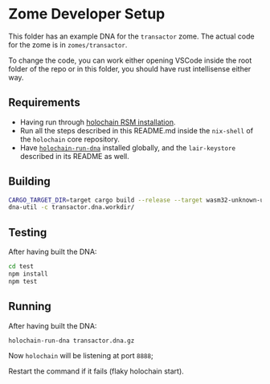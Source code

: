 # Zome Developer Setup

This folder has an example DNA for the `transactor` zome. The actual code for the zome is in `zomes/transactor`.

To change the code, you can work either opening VSCode inside the root folder of the repo or in this folder, you should have rust intellisense either way.

## Requirements

- Having run through [holochain RSM installation](https://github.com/holochain/holochain-dna-build-tutorial).
- Run all the steps described in this README.md inside the `nix-shell` of the `holochain` core repository.
- Have [`holochain-run-dna`](https://www.npmjs.com/package/@holochain-open-dev/holochain-run-dna) installed globally, and the `lair-keystore` described in its README as well.

## Building

```bash
CARGO_TARGET_DIR=target cargo build --release --target wasm32-unknown-unknown
dna-util -c transactor.dna.workdir/
```

## Testing

After having built the DNA:

```bash
cd test
npm install
npm test
```

## Running

After having built the DNA:

```bash
holochain-run-dna transactor.dna.gz
```

Now `holochain` will be listening at port `8888`;

Restart the command if it fails (flaky holochain start).
